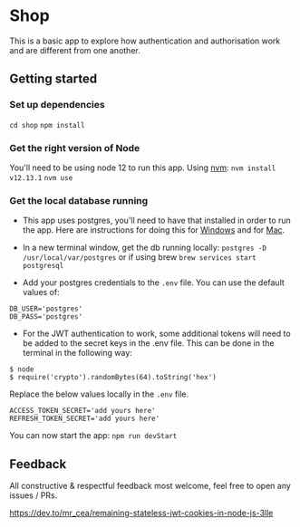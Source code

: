 # Shop
This is a basic app to explore how authentication and authorisation work and are different from one another. 

## Getting started

### Set up dependencies 
`cd shop`
`npm install`

### Get the right version of Node
You'll need to be using node 12 to run this app. Using [nvm](https://github.com/nvm-sh/nvm):
`nvm install v12.13.1`
`nvm use`

### Get the local database running
* This app uses postgres, you'll need to have that installed in order to run the app. Here are instructions for doing this 
for [Windows](https://www.postgresqltutorial.com/install-postgresql/) and for [Mac](https://flaviocopes.com/postgres-how-to-install/).

* In a new terminal window, get the db running locally:
`postgres -D /usr/local/var/postgres` or if using brew `brew services start postgresql`

* Add your postgres credentials to the `.env` file. You can use the default values of:
```
DB_USER='postgres'
DB_PASS='postgres'
```
* For the JWT authentication to work, some additional tokens will need to be added to the secret keys in the .env file. This can be done in the terminal in the following way:
```
$ node 
$ require('crypto').randomBytes(64).toString('hex')
```
Replace the below values locally in the `.env` file.

```
ACCESS_TOKEN_SECRET='add yours here'
REFRESH_TOKEN_SECRET='add yours here'
```
You can now start the app:
`npm run devStart`


## Feedback
All constructive & respectful feedback most welcome, feel free to open any issues / PRs. 


https://dev.to/mr_cea/remaining-stateless-jwt-cookies-in-node-js-3lle
